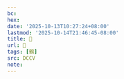 ```yaml
---
bc:
hex:
date: '2025-10-13T10:27:24+08:00'
lastmod: '2025-10-14T21:46:45-08:00'
title: 􂟁
url: 􂟁
tags: [鶴]
src: DCCV
note:
---
```

